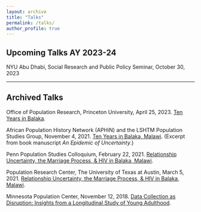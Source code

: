 ```yaml
---
layout: archive
title: "Talks"
permalink: /talks/
author_profile: true
---
```


## Upcoming Talks AY 2023-24

NYU Abu Dhabi, Social Research and Public Policy Seminar, October 30, 2023

_____ 
## Archived Talks

Office of Population Research, Princeton University, April 25, 2023. <a href="https://www.youtube.com/watch?v=-a_xnHedUaY"> Ten Years in Balaka</a>.

African Population History Network (APHiN) and the LSHTM Population Studies Group, November 4, 2021. <a href="https://lshtm.cloud.panopto.eu/Panopto/Pages/Viewer.aspx?id=ef5fb518-6dce-4b2b-a723-adec0062f281">Ten Years in Balaka, Malawi</a>. (Excerpt from book manuscript _An Epidemic of Uncertainty_.)

Penn Population Studies Colloquium, February 22, 2021. <a href="https://www.youtube.com/watch?v=T4pYC-M9bF8&t=3188s">Relationship Uncertainty, the Marriage Process, & HIV in Balaka, Malawi</a>.

Population Research Center, The University of Texas at Austin, March 5, 2021. <a href="https://www.youtube.com/watch?v=T1-SyI00_0Q">Relationship Uncertainty, the Marriage Process, & HIV in Balaka, Malawi</a>.

Minnesota Population Center, November 12, 2018. <a href="https://www.youtube.com/watch?v=ezb13umtzdg&t=496s">Data Collection as Disruption: Insights from a Longitudinal Study of Young Adulthood</a>.